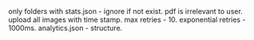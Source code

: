 only folders with stats.json - ignore if not exist.
pdf is irrelevant to user.
upload all images with time stamp.
max retries - 10.
exponential retries - 1000ms.
analytics.json - structure.